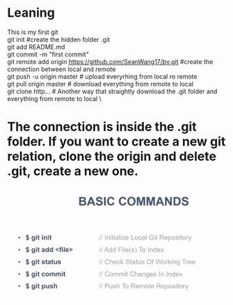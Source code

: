 # Leaning
This is my first git \
git init #create the hidden folder .git \
git add README.md\
git commit -m "first commit"\
git remote add origin https://github.com/SeanWang17/bv.git  #create the connection between local and remote \
git push -u origin master # upload   everyrhing from local ro remote \
git pull origin master    # download everything from remote to local \
git clone http... # Another way that straightly download the .git folder and everything from remote to local \
# The connection is inside the .git folder. If you want to create a new git relation, clone the origin and delete .git, create a new one.
![alt text](https://github.com/SeanWang17/gitLearning/blob/login/basicCommands.png)
